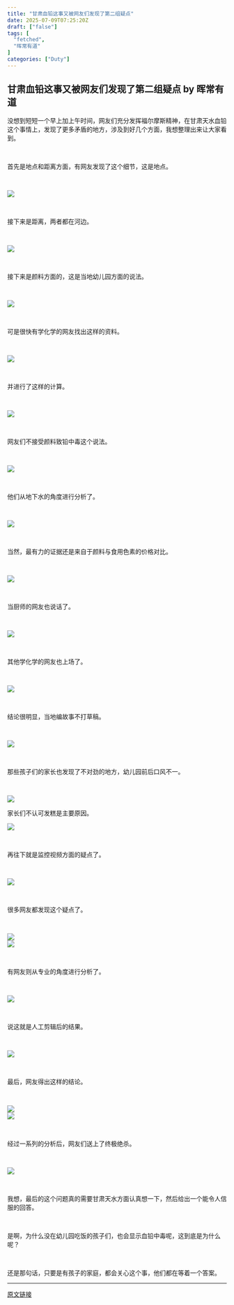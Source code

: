 ```yaml
---
title: "甘肃血铅这事又被网友们发现了第二组疑点"
date: 2025-07-09T07:25:20Z
draft: ["false"]
tags: [
  "fetched",
  "晖常有道"
]
categories: ["Duty"]
---
```

甘肃血铅这事又被网友们发现了第二组疑点 by 晖常有道
------
<div><section data-pm-slice="0 0 []"><p><span><span leaf="">没想到短短一个早上加上午时间，网友们充分发挥福尔摩斯精神，在甘肃天水血铅这个事情上，发现了更多矛盾的地方，涉及到好几个方面，我想整理出来让大家看到。</span></span></p><p><span><span leaf=""><br></span></span></p><p><span><span leaf="">首先是地点和距离方面，有网友发现了这个细节，这是地点。</span></span></p><p><span><span leaf=""><br></span></span></p><section nodeleaf=""><img data-src="https://mmbiz.qpic.cn/sz_mmbiz_png/MgAcPDRJgtYGBoHeKD9vPvmyw0ToiauQMDcGibM8ERSWxErRIdK816YejGX8ichDbibZZ7VGZdboShFibWGaL4NVxtQ/640?wx_fmt=png&amp;from=appmsg" data-ratio="0.6467236467236467" data-s="300,640" data-type="png" data-w="1053" type="block" data-imgfileid="100006044" src="https://mmbiz.qpic.cn/sz_mmbiz_png/MgAcPDRJgtYGBoHeKD9vPvmyw0ToiauQMDcGibM8ERSWxErRIdK816YejGX8ichDbibZZ7VGZdboShFibWGaL4NVxtQ/640?wx_fmt=png&amp;from=appmsg"></section><p><span><span leaf=""><br></span></span></p><p><span><span leaf="">接下来是距离，两者都在河边。</span></span></p><p><span><span leaf=""><br></span></span></p><section nodeleaf=""><img data-src="https://mmbiz.qpic.cn/sz_mmbiz_png/MgAcPDRJgtYGBoHeKD9vPvmyw0ToiauQMuRR9ibNZpqtODTBcv3HDhqcUVFUDKR67NjSUMmZjYwJpLkAEP50WCOw/640?wx_fmt=png&amp;from=appmsg" data-ratio="1.0419664268585132" data-s="300,640" data-type="png" data-w="834" type="block" data-imgfileid="100006045" src="https://mmbiz.qpic.cn/sz_mmbiz_png/MgAcPDRJgtYGBoHeKD9vPvmyw0ToiauQMuRR9ibNZpqtODTBcv3HDhqcUVFUDKR67NjSUMmZjYwJpLkAEP50WCOw/640?wx_fmt=png&amp;from=appmsg"></section><p><span><span leaf=""><br></span></span></p><p><span><span leaf="">接下来是颜料方面的，这是当地幼儿园方面的说法。</span></span></p><p><span><span leaf=""><br></span></span></p><section nodeleaf=""><img data-src="https://mmbiz.qpic.cn/sz_mmbiz_png/MgAcPDRJgtYGBoHeKD9vPvmyw0ToiauQMGYuQgtGZ5yPPUibgnO3WZa3wyPNIbcrMF20A4vGlxSPK7bFlKN8ZltA/640?wx_fmt=png&amp;from=appmsg" data-ratio="0.18518518518518517" data-s="300,640" data-type="png" data-w="1080" type="block" data-imgfileid="100006046" src="https://mmbiz.qpic.cn/sz_mmbiz_png/MgAcPDRJgtYGBoHeKD9vPvmyw0ToiauQMGYuQgtGZ5yPPUibgnO3WZa3wyPNIbcrMF20A4vGlxSPK7bFlKN8ZltA/640?wx_fmt=png&amp;from=appmsg"></section><p><span><span leaf=""><br></span></span></p><p><span><span leaf="">可是很快有学化学的网友找出这样的资料。</span></span></p><p><span><span leaf=""><br></span></span></p><section nodeleaf=""><img data-src="https://mmbiz.qpic.cn/sz_mmbiz_png/MgAcPDRJgtYGBoHeKD9vPvmyw0ToiauQMElA6BZel9W8xA6vveMvIzG7kaaBfCxrNbJ1ucHRQIB9A98q4aN5CLA/640?wx_fmt=png&amp;from=appmsg" data-ratio="0.7840909090909091" data-s="300,640" data-type="png" data-w="704" type="block" data-imgfileid="100006047" src="https://mmbiz.qpic.cn/sz_mmbiz_png/MgAcPDRJgtYGBoHeKD9vPvmyw0ToiauQMElA6BZel9W8xA6vveMvIzG7kaaBfCxrNbJ1ucHRQIB9A98q4aN5CLA/640?wx_fmt=png&amp;from=appmsg"></section><p><span><span leaf=""><br></span></span></p><p><span><span leaf="">并进行了这样的计算。</span></span></p><p><span><span leaf=""><br></span></span></p><section nodeleaf=""><img data-src="https://mmbiz.qpic.cn/sz_mmbiz_png/MgAcPDRJgtYGBoHeKD9vPvmyw0ToiauQMVyxkz9cMH5mlPGP6MAV4ziaIlWfV9tEfnFV6EriaDG8QhgibLR6ThRowQ/640?wx_fmt=png&amp;from=appmsg" data-ratio="0.4521072796934866" data-s="300,640" data-type="png" data-w="783" type="block" data-imgfileid="100006048" src="https://mmbiz.qpic.cn/sz_mmbiz_png/MgAcPDRJgtYGBoHeKD9vPvmyw0ToiauQMVyxkz9cMH5mlPGP6MAV4ziaIlWfV9tEfnFV6EriaDG8QhgibLR6ThRowQ/640?wx_fmt=png&amp;from=appmsg"></section><p><span><span leaf=""><br></span></span></p><p><span><span leaf="">网友们不接受颜料致铅中毒这个说法。</span></span></p><p><span><span leaf=""><br></span></span></p><section nodeleaf=""><img data-src="https://mmbiz.qpic.cn/sz_mmbiz_png/MgAcPDRJgtYGBoHeKD9vPvmyw0ToiauQMOlLXUicgHtuyxKBzC9r6wJoDXWkX85ZaJicn0nRVeO2BYXILDjKRStTw/640?wx_fmt=png&amp;from=appmsg" data-ratio="0.5180722891566265" data-s="300,640" data-type="png" data-w="996" type="block" data-imgfileid="100006053" src="https://mmbiz.qpic.cn/sz_mmbiz_png/MgAcPDRJgtYGBoHeKD9vPvmyw0ToiauQMOlLXUicgHtuyxKBzC9r6wJoDXWkX85ZaJicn0nRVeO2BYXILDjKRStTw/640?wx_fmt=png&amp;from=appmsg"></section><p><span><span leaf=""><br></span></span></p><p><span><span leaf="">他们从地下水的角度进行分析了。</span></span></p><p><span><span leaf=""><br></span></span></p><section nodeleaf=""><img data-src="https://mmbiz.qpic.cn/sz_mmbiz_png/MgAcPDRJgtYGBoHeKD9vPvmyw0ToiauQMpaItYbMlf0vL7pUZEoomiaHicWEgXibjXUJCdmGgJLVS15dS4Jc6qDtLw/640?wx_fmt=png&amp;from=appmsg" data-ratio="0.7446808510638298" data-s="300,640" data-type="png" data-w="846" type="block" data-imgfileid="100006054" src="https://mmbiz.qpic.cn/sz_mmbiz_png/MgAcPDRJgtYGBoHeKD9vPvmyw0ToiauQMpaItYbMlf0vL7pUZEoomiaHicWEgXibjXUJCdmGgJLVS15dS4Jc6qDtLw/640?wx_fmt=png&amp;from=appmsg"></section><p><span><span leaf=""><br></span></span></p><p><span><span leaf="">当然，最有力的证据还是来自于颜料与食用色素的价格对比。</span></span></p><p><span><span leaf=""><br></span></span></p><section nodeleaf=""><img data-src="https://mmbiz.qpic.cn/sz_mmbiz_png/MgAcPDRJgtYGBoHeKD9vPvmyw0ToiauQMSuibO5AXu3UgKBqFYbvdDDQPfDXym7wxNHOUG2zpVTEuV0jhYAOd0pg/640?wx_fmt=png&amp;from=appmsg" data-ratio="0.8558558558558559" data-s="300,640" data-type="png" data-w="777" type="block" data-imgfileid="100006056" src="https://mmbiz.qpic.cn/sz_mmbiz_png/MgAcPDRJgtYGBoHeKD9vPvmyw0ToiauQMSuibO5AXu3UgKBqFYbvdDDQPfDXym7wxNHOUG2zpVTEuV0jhYAOd0pg/640?wx_fmt=png&amp;from=appmsg"></section><p><span><span leaf=""><br></span></span></p><p><span><span leaf="">当厨师的网友也说话了。</span></span></p><p><span><span leaf=""><br></span></span></p><section nodeleaf=""><img data-src="https://mmbiz.qpic.cn/sz_mmbiz_png/MgAcPDRJgtYGBoHeKD9vPvmyw0ToiauQM80XPWrtQTUXUPiaxjx5nogiaaEIqjNYkagEnTzgRBNe1TkUibSZbbAYBg/640?wx_fmt=png&amp;from=appmsg" data-ratio="0.717741935483871" data-s="300,640" data-type="png" data-w="744" type="block" data-imgfileid="100006060" src="https://mmbiz.qpic.cn/sz_mmbiz_png/MgAcPDRJgtYGBoHeKD9vPvmyw0ToiauQM80XPWrtQTUXUPiaxjx5nogiaaEIqjNYkagEnTzgRBNe1TkUibSZbbAYBg/640?wx_fmt=png&amp;from=appmsg"></section><p><span><span leaf=""><br></span></span></p><p><span><span leaf="">其他学化学的网友也上场了。</span></span></p><p><span><span leaf=""><br></span></span></p><section nodeleaf=""><img data-src="https://mmbiz.qpic.cn/sz_mmbiz_png/MgAcPDRJgtYGBoHeKD9vPvmyw0ToiauQMJaG2nzCdetgJynofJib28ibuzVs2jJdicH3s9Lv0RfOHicgaFqPYE7P5pQ/640?wx_fmt=png&amp;from=appmsg" data-ratio="0.9497907949790795" data-s="300,640" data-type="png" data-w="717" type="block" data-imgfileid="100006061" src="https://mmbiz.qpic.cn/sz_mmbiz_png/MgAcPDRJgtYGBoHeKD9vPvmyw0ToiauQMJaG2nzCdetgJynofJib28ibuzVs2jJdicH3s9Lv0RfOHicgaFqPYE7P5pQ/640?wx_fmt=png&amp;from=appmsg"></section><p><span><span leaf=""><br></span></span></p><p><span><span leaf="">结论很明显，当地编故事不打草稿。</span></span></p><p><span><span leaf=""><br></span></span></p><section nodeleaf=""><img data-src="https://mmbiz.qpic.cn/sz_mmbiz_png/MgAcPDRJgtYGBoHeKD9vPvmyw0ToiauQMiaUhxpiayE9yFdR5WQKvgdSfHGXP0TAO6x7Biby8Smd0yIxHMfL7OaapQ/640?wx_fmt=png&amp;from=appmsg" data-ratio="0.5767511177347243" data-s="300,640" data-type="png" data-w="671" type="block" data-imgfileid="100006062" src="https://mmbiz.qpic.cn/sz_mmbiz_png/MgAcPDRJgtYGBoHeKD9vPvmyw0ToiauQMiaUhxpiayE9yFdR5WQKvgdSfHGXP0TAO6x7Biby8Smd0yIxHMfL7OaapQ/640?wx_fmt=png&amp;from=appmsg"></section><p><span><span leaf=""><br></span></span></p><p><span><span leaf="">那些孩子们的家长也发现了不对劲的地方，幼儿园前后口风不一。</span></span></p><p><span><span leaf=""><br></span></span></p><section nodeleaf=""><img data-src="https://mmbiz.qpic.cn/sz_mmbiz_png/MgAcPDRJgtYGBoHeKD9vPvmyw0ToiauQMCF0FyLDVgVPcdvmujU5EzogMR0A5FR8pTURZOPo2Ow2zsRTkuK2urw/640?wx_fmt=png&amp;from=appmsg" data-ratio="0.28703703703703703" data-s="300,640" data-type="png" data-w="1080" type="block" data-imgfileid="100006049" src="https://mmbiz.qpic.cn/sz_mmbiz_png/MgAcPDRJgtYGBoHeKD9vPvmyw0ToiauQMCF0FyLDVgVPcdvmujU5EzogMR0A5FR8pTURZOPo2Ow2zsRTkuK2urw/640?wx_fmt=png&amp;from=appmsg"></section><p><span><span leaf="">家长们不认可发糕是主要原因。</span></span></p><section nodeleaf=""><img data-src="https://mmbiz.qpic.cn/sz_mmbiz_png/MgAcPDRJgtYGBoHeKD9vPvmyw0ToiauQMufBGR3yIrRuqje4oMfqIxLkmTlqmr8DCvRNeqP4mFMDMjN3vicmPD7w/640?wx_fmt=png&amp;from=appmsg" data-ratio="1.0890688259109311" data-s="300,640" data-type="png" data-w="741" type="block" data-imgfileid="100006052" src="https://mmbiz.qpic.cn/sz_mmbiz_png/MgAcPDRJgtYGBoHeKD9vPvmyw0ToiauQMufBGR3yIrRuqje4oMfqIxLkmTlqmr8DCvRNeqP4mFMDMjN3vicmPD7w/640?wx_fmt=png&amp;from=appmsg"></section><p><span><span leaf=""><br></span></span></p><p><span><span leaf="">再往下就是监控视频方面的疑点了。</span></span></p><p><span><span leaf=""><br></span></span></p><section nodeleaf=""><img data-src="https://mmbiz.qpic.cn/sz_mmbiz_png/MgAcPDRJgtYGBoHeKD9vPvmyw0ToiauQMKVmTAkJ0SrWSC5HkWDKf94puU63iauj8PHKWQxPVFBGjpRhxwtqo1aw/640?wx_fmt=png&amp;from=appmsg" data-ratio="0.16944444444444445" data-s="300,640" data-type="png" data-w="1080" type="block" data-imgfileid="100006050" src="https://mmbiz.qpic.cn/sz_mmbiz_png/MgAcPDRJgtYGBoHeKD9vPvmyw0ToiauQMKVmTAkJ0SrWSC5HkWDKf94puU63iauj8PHKWQxPVFBGjpRhxwtqo1aw/640?wx_fmt=png&amp;from=appmsg"></section><p><span><span leaf=""><br></span></span></p><p><span><span leaf="">很多网友都发现这个疑点了。</span></span></p><p><span><span leaf=""><br></span></span></p><section nodeleaf=""><img data-src="https://mmbiz.qpic.cn/sz_mmbiz_png/MgAcPDRJgtYGBoHeKD9vPvmyw0ToiauQMI7lycZhbI0gHLPKgze9icC6uqAgDpqICYeF8WUAwAUmbOC8ETwQPJUA/640?wx_fmt=png&amp;from=appmsg" data-ratio="1.2583333333333333" data-s="300,640" data-type="png" data-w="600" type="block" data-imgfileid="100006055" src="https://mmbiz.qpic.cn/sz_mmbiz_png/MgAcPDRJgtYGBoHeKD9vPvmyw0ToiauQMI7lycZhbI0gHLPKgze9icC6uqAgDpqICYeF8WUAwAUmbOC8ETwQPJUA/640?wx_fmt=png&amp;from=appmsg"></section><section nodeleaf=""><img data-src="https://mmbiz.qpic.cn/sz_mmbiz_png/MgAcPDRJgtYGBoHeKD9vPvmyw0ToiauQMnjA02YNicJ8OQDrKGxiaRDlSmsL1GbngkJNJdgLXAjnGmKjmgUYbcwTA/640?wx_fmt=png&amp;from=appmsg" data-ratio="0.5005889281507656" data-s="300,640" data-type="png" data-w="849" type="block" data-imgfileid="100006057" src="https://mmbiz.qpic.cn/sz_mmbiz_png/MgAcPDRJgtYGBoHeKD9vPvmyw0ToiauQMnjA02YNicJ8OQDrKGxiaRDlSmsL1GbngkJNJdgLXAjnGmKjmgUYbcwTA/640?wx_fmt=png&amp;from=appmsg"></section><p><span><span leaf=""><br></span></span></p><p><span><span leaf="">有网友则从专业的角度进行分析了。</span></span></p><p><span><span leaf=""><br></span></span></p><section nodeleaf=""><img data-src="https://mmbiz.qpic.cn/sz_mmbiz_png/MgAcPDRJgtYGBoHeKD9vPvmyw0ToiauQM7fEqpmxic0gpBT5AzfbKZbOyAXFqpLbEsSdibsicKaz4Dz7ZWx5CPaGTA/640?wx_fmt=png&amp;from=appmsg" data-ratio="0.3699421965317919" data-s="300,640" data-type="png" data-w="1038" type="block" data-imgfileid="100006058" src="https://mmbiz.qpic.cn/sz_mmbiz_png/MgAcPDRJgtYGBoHeKD9vPvmyw0ToiauQM7fEqpmxic0gpBT5AzfbKZbOyAXFqpLbEsSdibsicKaz4Dz7ZWx5CPaGTA/640?wx_fmt=png&amp;from=appmsg"></section><p><span><span leaf=""><br></span></span></p><p><span><span leaf="">说这就是人工剪辑后的结果。</span></span></p><p><span><span leaf=""><br></span></span></p><section nodeleaf=""><img data-src="https://mmbiz.qpic.cn/sz_mmbiz_png/MgAcPDRJgtYGBoHeKD9vPvmyw0ToiauQMNYbZHehM0JmMSJ2aDcIPNAJZ7r4Mu51icNIrQDNSuMc8EAtVhSmPtHA/640?wx_fmt=png&amp;from=appmsg" data-ratio="0.8381995133819952" data-s="300,640" data-type="png" data-w="822" type="block" data-imgfileid="100006059" src="https://mmbiz.qpic.cn/sz_mmbiz_png/MgAcPDRJgtYGBoHeKD9vPvmyw0ToiauQMNYbZHehM0JmMSJ2aDcIPNAJZ7r4Mu51icNIrQDNSuMc8EAtVhSmPtHA/640?wx_fmt=png&amp;from=appmsg"></section><p><span><span leaf=""><br></span></span></p><p><span><span leaf="">最后，网友得出这样的结论。</span></span></p><p><span><span leaf=""><br></span></span></p><section nodeleaf=""><img data-src="https://mmbiz.qpic.cn/sz_mmbiz_png/MgAcPDRJgtYGBoHeKD9vPvmyw0ToiauQMORLpZ9vywfC1Lf3jlapRLicBFYJShsyMlOEHZ3fvELrYJfRxSKuK0yQ/640?wx_fmt=png&amp;from=appmsg" data-ratio="0.8479591836734693" data-s="300,640" data-type="png" data-w="980" type="block" data-imgfileid="100006063" src="https://mmbiz.qpic.cn/sz_mmbiz_png/MgAcPDRJgtYGBoHeKD9vPvmyw0ToiauQMORLpZ9vywfC1Lf3jlapRLicBFYJShsyMlOEHZ3fvELrYJfRxSKuK0yQ/640?wx_fmt=png&amp;from=appmsg"></section><section nodeleaf=""><img data-src="https://mmbiz.qpic.cn/sz_mmbiz_png/MgAcPDRJgtYGBoHeKD9vPvmyw0ToiauQMX5MDGrrq5yKibgDibk5jhDIqqLapPVsicCNUJSYuRetdUBibN7OwmsXVKQ/640?wx_fmt=png&amp;from=appmsg" data-ratio="0.3746031746031746" data-s="300,640" data-type="png" data-w="945" type="block" data-imgfileid="100006064" src="https://mmbiz.qpic.cn/sz_mmbiz_png/MgAcPDRJgtYGBoHeKD9vPvmyw0ToiauQMX5MDGrrq5yKibgDibk5jhDIqqLapPVsicCNUJSYuRetdUBibN7OwmsXVKQ/640?wx_fmt=png&amp;from=appmsg"></section><p><span><span leaf=""><br></span></span></p><p><span><span leaf="">经过一系列的分析后，网友们送上了终极绝杀。</span></span></p><p><span><span leaf=""><br></span></span></p><section nodeleaf=""><img data-src="https://mmbiz.qpic.cn/sz_mmbiz_png/MgAcPDRJgtYGBoHeKD9vPvmyw0ToiauQM0lvn1QMW8IpCFMVN3x4hePKeMVEQe4IHFjUeiaOJ6OSWpT30QsaIgZg/640?wx_fmt=png&amp;from=appmsg" data-ratio="0.8323699421965318" data-s="300,640" data-type="png" data-w="1038" type="block" data-imgfileid="100006065" src="https://mmbiz.qpic.cn/sz_mmbiz_png/MgAcPDRJgtYGBoHeKD9vPvmyw0ToiauQM0lvn1QMW8IpCFMVN3x4hePKeMVEQe4IHFjUeiaOJ6OSWpT30QsaIgZg/640?wx_fmt=png&amp;from=appmsg"></section><p><span><span leaf=""><br></span></span></p><p><span><span leaf="">我想，最后的这个问题真的需要甘肃天水方面认真想一下，然后给出一个能令人信服的回答。</span></span></p><p><span><span leaf=""><br></span></span></p><p><span><span leaf="">是啊，为什么没在幼儿园吃饭的孩子们，也会显示血铅中毒呢，这到底是为什么呢？</span></span></p><p><span><span leaf=""><br></span></span></p><p><span><span leaf="">还是那句话，只要是有孩子的家庭，都会关心这个事，他们都在等着一个答案。</span></span></p></section><p><mp-style-type data-value="3"></mp-style-type></p></div>  
<hr>
<a href="https://mp.weixin.qq.com/s/8Pb47BbJFbMGSsB9_W8elA",target="_blank" rel="noopener noreferrer">原文链接</a>
